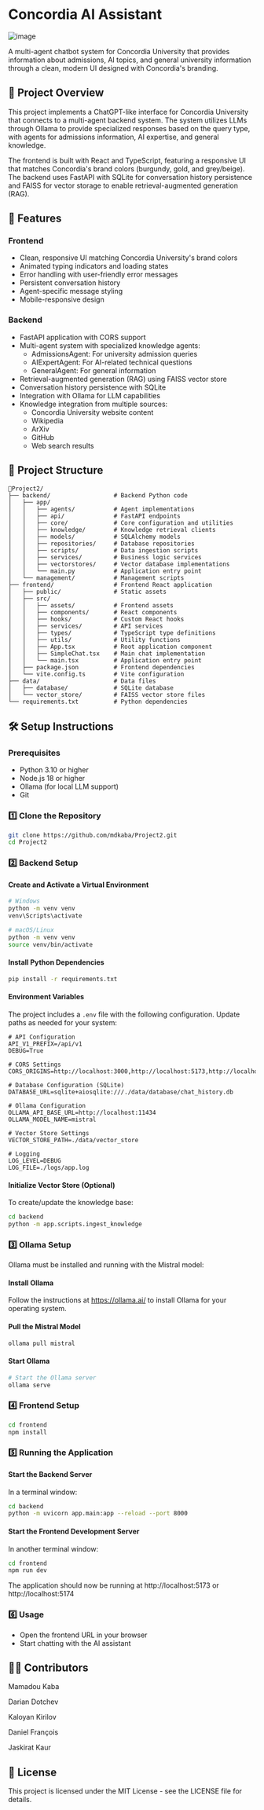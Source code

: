 # Concordia AI Assistant 

![image](https://github.com/user-attachments/assets/0b228972-bc7d-4cce-85f9-a8ba148639cc)


A multi-agent chatbot system for Concordia University that provides information about admissions, AI topics, and general university information through a clean, modern UI designed with Concordia's branding.

## 📌 Project Overview

This project implements a ChatGPT-like interface for Concordia University that connects to a multi-agent backend system. The system utilizes LLMs through Ollama to provide specialized responses based on the query type, with agents for admissions information, AI expertise, and general knowledge.

The frontend is built with React and TypeScript, featuring a responsive UI that matches Concordia's brand colors (burgundy, gold, and grey/beige). The backend uses FastAPI with SQLite for conversation history persistence and FAISS for vector storage to enable retrieval-augmented generation (RAG).

## 🚀 Features

### Frontend
- Clean, responsive UI matching Concordia University's brand colors
- Animated typing indicators and loading states
- Error handling with user-friendly error messages
- Persistent conversation history
- Agent-specific message styling
- Mobile-responsive design

### Backend
- FastAPI application with CORS support
- Multi-agent system with specialized knowledge agents:
  - AdmissionsAgent: For university admission queries
  - AIExpertAgent: For AI-related technical questions
  - GeneralAgent: For general information
- Retrieval-augmented generation (RAG) using FAISS vector store
- Conversation history persistence with SQLite
- Integration with Ollama for LLM capabilities
- Knowledge integration from multiple sources:
  - Concordia University website content
  - Wikipedia
  - ArXiv
  - GitHub
  - Web search results

## 📂 Project Structure

```
📂Project2/
├── backend/                  # Backend Python code
│   ├── app/
│   │   ├── agents/           # Agent implementations
│   │   ├── api/              # FastAPI endpoints
│   │   ├── core/             # Core configuration and utilities
│   │   ├── knowledge/        # Knowledge retrieval clients
│   │   ├── models/           # SQLAlchemy models
│   │   ├── repositories/     # Database repositories
│   │   ├── scripts/          # Data ingestion scripts
│   │   ├── services/         # Business logic services
│   │   ├── vectorstores/     # Vector database implementations
│   │   └── main.py           # Application entry point
│   └── management/           # Management scripts
├── frontend/                 # Frontend React application
│   ├── public/               # Static assets
│   ├── src/
│   │   ├── assets/           # Frontend assets
│   │   ├── components/       # React components
│   │   ├── hooks/            # Custom React hooks
│   │   ├── services/         # API services
│   │   ├── types/            # TypeScript type definitions
│   │   ├── utils/            # Utility functions
│   │   ├── App.tsx           # Root application component
│   │   ├── SimpleChat.tsx    # Main chat implementation
│   │   └── main.tsx          # Application entry point
│   ├── package.json          # Frontend dependencies
│   └── vite.config.ts        # Vite configuration
├── data/                     # Data files
│   ├── database/             # SQLite database
│   └── vector_store/         # FAISS vector store files
└── requirements.txt          # Python dependencies
```

## 🛠 Setup Instructions

### Prerequisites

- Python 3.10 or higher
- Node.js 18 or higher
- Ollama (for local LLM support)
- Git

### 1️⃣ Clone the Repository

```bash
git clone https://github.com/mdkaba/Project2.git
cd Project2
```

### 2️⃣ Backend Setup

#### Create and Activate a Virtual Environment

```bash
# Windows
python -m venv venv
venv\Scripts\activate

# macOS/Linux
python -m venv venv
source venv/bin/activate
```

#### Install Python Dependencies

```bash
pip install -r requirements.txt
```

#### Environment Variables

The project includes a `.env` file with the following configuration. Update paths as needed for your system:

```
# API Configuration
API_V1_PREFIX=/api/v1
DEBUG=True

# CORS Settings
CORS_ORIGINS=http://localhost:3000,http://localhost:5173,http://localhost:5174

# Database Configuration (SQLite)
DATABASE_URL=sqlite+aiosqlite:///./data/database/chat_history.db

# Ollama Configuration
OLLAMA_API_BASE_URL=http://localhost:11434
OLLAMA_MODEL_NAME=mistral

# Vector Store Settings
VECTOR_STORE_PATH=./data/vector_store

# Logging
LOG_LEVEL=DEBUG
LOG_FILE=./logs/app.log
```

#### Initialize Vector Store (Optional)

To create/update the knowledge base:

```bash
cd backend
python -m app.scripts.ingest_knowledge
```

### 3️⃣ Ollama Setup

Ollama must be installed and running with the Mistral model:

#### Install Ollama

Follow the instructions at https://ollama.ai/ to install Ollama for your operating system.

#### Pull the Mistral Model

```bash
ollama pull mistral
```

#### Start Ollama

```bash
# Start the Ollama server
ollama serve
```

### 4️⃣ Frontend Setup

```bash
cd frontend
npm install
```

### 5️⃣ Running the Application

#### Start the Backend Server

In a terminal window:

```bash
cd backend
python -m uvicorn app.main:app --reload --port 8000
```

#### Start the Frontend Development Server

In another terminal window:

```bash
cd frontend
npm run dev
```

The application should now be running at http://localhost:5173 or http://localhost:5174

### 6️⃣ Usage

- Open the frontend URL in your browser
- Start chatting with the AI assistant


## 👨‍💻 Contributors

Mamadou Kaba 

Darian Dotchev 

Kaloyan Kirilov 

Daniel François 

Jaskirat Kaur 




## 📜 License

This project is licensed under the MIT License - see the LICENSE file for details.
